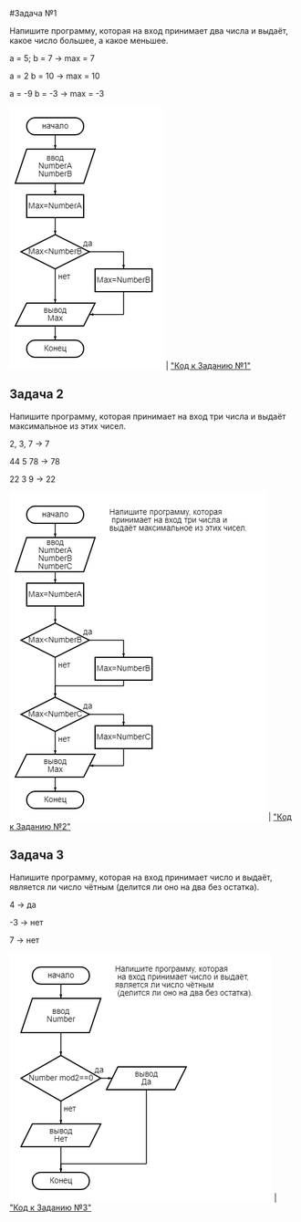 #Задача №1

Напишите программу, которая на вход принимает два числа и выдаёт, какое число большее, а какое меньшее.

a = 5; b = 7 -> max = 7

a = 2 b = 10 -> max = 10

a = -9 b = -3 -> max = -3

!["Блок-схема №1"](Exp001\diagram5.png) | ["Код к Заданию №1"](Exp001\Program.cs)

## Задача 2

Напишите программу, которая принимает на вход три числа и выдаёт максимальное из этих чисел.

2, 3, 7 -> 7

44 5 78 -> 78

22 3 9 -> 22

!["Блок-схема №2"](Exp002\diagram2.png) | ["Код к Заданию №2"](Exp002\Program.cs)


## Задача 3 

Напишите программу, которая на вход принимает число и выдаёт, является ли число чётным (делится ли оно на два без остатка).

4 -> да

-3 -> нет

7 -> нет

!["Блок-схема №3"](Exp003\diagram3.png) | ["Код к Заданию №3"](Exp003\Program.cs)